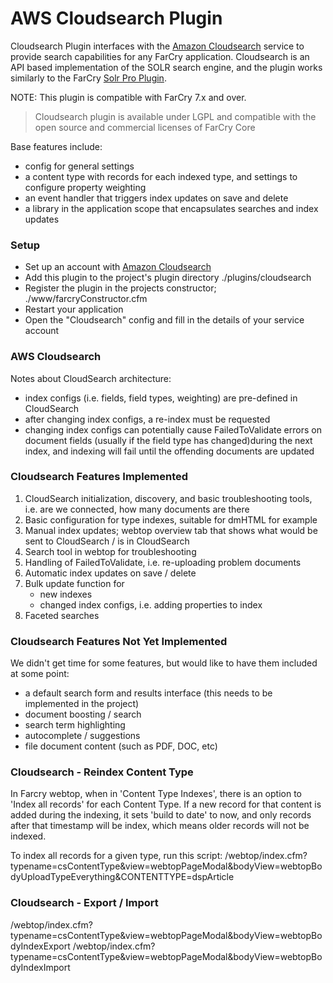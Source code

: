# AWS Cloudsearch Plugin

Cloudsearch Plugin interfaces with the [Amazon Cloudsearch](https://aws.amazon.com/cloudsearch/) service to provide search capabilities for any FarCry application. Cloudsearch is an API based implementation of the SOLR search engine, and the plugin works similarly to the FarCry [Solr Pro Plugin](https://github.com/jeffcoughlin/farcrysolrpro).

NOTE: This plugin is compatible with FarCry 7.x and over.

> Cloudsearch plugin is available under LGPL and compatible with the open source and commercial licenses of FarCry Core

Base features include:

- config for general settings
- a content type with records for each indexed type, and settings to
  configure property weighting
- an event handler that triggers index updates on save and delete
- a library in the application scope that encapsulates searches
  and index updates

### Setup

- Set up an account with [Amazon Cloudsearch](https://aws.amazon.com/cloudsearch/)
- Add this plugin to the project's plugin directory ./plugins/cloudsearch
- Register the plugin in the projects constructor; ./www/farcryConstructor.cfm
- Restart your application
- Open the "Cloudsearch" config and fill in the details of your service account


### AWS Cloudsearch

Notes about CloudSearch architecture:

- index configs (i.e. fields, field types, weighting) are pre-defined 
  in CloudSearch
- after changing index configs, a re-index must be requested
- changing index configs can potentially cause FailedToValidate errors 
  on document fields (usually if the field type has changed)during the 
  next index, and indexing will fail until the offending documents are 
  updated

### Cloudsearch Features Implemented

1. CloudSearch initialization, discovery, and basic troubleshooting tools,
   i.e. are we connected, how many documents are there 
2. Basic configuration for type indexes, suitable for dmHTML for example
3. Manual index updates; webtop overview tab that shows what would be sent
   to CloudSearch / is in CloudSearch
4. Search tool in webtop for troubleshooting
5. Handling of FailedToValidate, i.e. re-uploading problem documents
6. Automatic index updates on save / delete
7. Bulk update function for 
   - new indexes
   - changed index configs, i.e. adding properties to index
8. Faceted searches

### Cloudsearch Features Not Yet Implemented

We didn't get time for some features, but would like to have them included at some point:

- a default search form and results interface (this needs to be implemented in the project)
- document boosting / search
- search term highlighting
- autocomplete / suggestions
- file document content (such as PDF, DOC, etc)


### Cloudsearch - Reindex Content Type

In Farcry webtop, when in 'Content Type Indexes', there is an option to 'Index all records' for each Content Type. If a new record for that content is added during the indexing, it sets 'build to date' to now, and only records after that timestamp will be index, which means older records will not be indexed.

To index all records for a given type, run this script: 
/webtop/index.cfm?typename=csContentType&view=webtopPageModal&bodyView=webtopBodyUploadTypeEverything&CONTENTTYPE=dspArticle


### Cloudsearch - Export / Import
/webtop/index.cfm?typename=csContentType&view=webtopPageModal&bodyView=webtopBodyIndexExport
/webtop/index.cfm?typename=csContentType&view=webtopPageModal&bodyView=webtopBodyIndexImport

